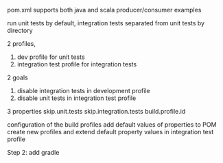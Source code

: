 pom.xml supports both java and scala producer/consumer examples

run unit tests by default, integration tests separated from unit tests by directory 

2 profiles, 
1) dev profile for unit tests
2) integration test profile for integration tests

2 goals
1) disable integration tests in development profile
2) disable unit tests in integration test profile

3 properties
skip.unit.tests
skip.integration.tests
build.profile.id

configuration of the build profiles
add default values of properties to POM
create new profiles and extend default property values in integration test profile



Step 2: add gradle


